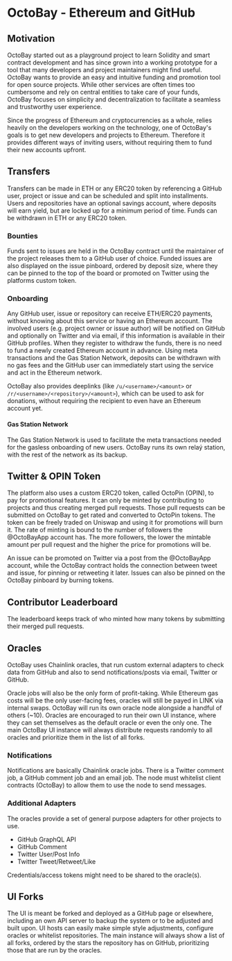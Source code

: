 # OctoBay - Ethereum and GitHub

## Motivation

OctoBay started out as a playground project to learn Solidity and smart contract development and has since grown into a working prototype for a tool that many developers and project maintainers might find useful. OctoBay wants to provide an easy and intuitive funding and promotion tool for open source projects. While other services are often times too cumbersome and rely on central entities to take care of your funds, OctoBay focuses on simplicity and decentralization to facilitate a seamless and trustworthy user experience.

Since the progress of Ethereum and cryptocurrencies as a whole, relies heavily on the developers working on the technology, one of OctoBay's goals is to get new developers and projects to Ethereum. Therefore it provides different ways of inviting users, without requiring them to fund their new accounts upfront.

## Transfers

Transfers can be made in ETH or any ERC20 token by referencing a GitHub user, project or issue and can be scheduled and split into installments. Users and repositories have an optional savings account, where deposits will earn yield, but are locked up for a minimum period of time. Funds can be withdrawn in ETH or any ERC20 token.

### Bounties

Funds sent to issues are held in the OctoBay contract until the maintainer of the project releases them to a GitHub user of choice. Funded issues are also displayed on the issue pinboard, ordered by deposit size, where they can be pinned to the top of the board or promoted on Twitter using the platforms custom token.

### Onboarding

Any GitHub user, issue or repository can receive ETH/ERC20 payments, without knowing about this service or having an Ethereum account. The involved users (e.g. project owner or issue author) will be notified on GitHub and optionally on Twitter and via email, if this information is available in their GitHub profiles. When they register to withdraw the funds, there is no need to fund a newly created Ethereum account in advance. Using meta transactions and the Gas Station Network, deposits can be withdrawn with no gas fees and the GitHub user can immediately start using the service and act in the Ethereum network.

OctoBay also provides deeplinks (like `/u/<username>/<amount>` or `/r/<username>/<repository>/<amount>`), which can be used to ask for donations, without requiring the recipient to even have an Ethereum account yet.

#### Gas Station Network

The Gas Station Network is used to facilitate the meta transactions needed for the gasless onboarding of new users. OctoBay runs its own relaý station, with the rest of the network as its backup.

## Twitter & OPIN Token

The platform also uses a custom ERC20 token, called OctoPin (OPIN), to pay for promotional features. It can only be minted by contributing to projects and thus creating merged pull requests. Those pull requests can be submitted on OctoBay to get rated and converted to OctoPin tokens.
The token can be freely traded on Uniswap and using it for promotions will burn it. The rate of minting is bound to the number of followers the @OctoBayApp account has. The more followers, the lower the mintable amount per pull request and the higher the price for promotions will be.

An issue can be promoted on Twitter via a post from the @OctoBayApp account, while the OctoBay contract holds the connection between tweet and issue, for pinning or retweeting it later. Issues can also be pinned on the OctoBay pinboard by burning tokens.

## Contributor Leaderboard

The leaderboard keeps track of who minted how many tokens by submitting their merged pull requests.

## Oracles

OctoBay uses Chainlink oracles, that run custom external adapters to check data from GitHub and also to send notifications/posts via email, Twitter or GitHub.

Oracle jobs will also be the only form of profit-taking. While Ethereum gas costs will be the only user-facing fees, oracles will still be payed in LINK via internal swaps. OctoBay will run its own oracle node alongside a handful of others (~10). Oracles are encouraged to run their own UI instance, where they can set themselves as the default oracle or even the only one. The main OctoBay UI instance will always distribute requests randomly to all oracles and prioritize them in the list of all forks.

### Notifications

Notifications are basically Chainlink oracle jobs. There is a Twitter comment job, a GitHub comment job and an email job. The node must whitelist client contracts (OctoBay) to allow them to use the node to send messages.

### Additional Adapters

The oracles provide a set of general purpose adapters for other projects to use.

- GitHub GraphQL API
- GitHub Comment
- Twitter User/Post Info
- Twitter Tweet/Retweet/Like

Credentials/access tokens might need to be shared to the oracle(s).

## UI Forks

The UI is meant be forked and deployed as a GitHub page or elsewhere, including an own API server to backup the system or to be adjusted and built upon. UI hosts can easily make simple style adjustments, configure oracles or whitelist repositories. The main instance will always show a list of all forks, ordered by the stars the repository has on GitHub, prioritizing those that are run by the oracles.
